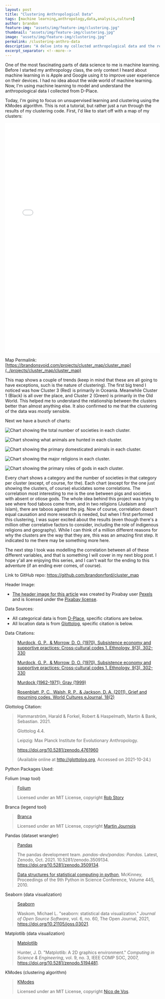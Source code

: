 ```yaml
---
layout: post
title: "Clustering Anthropological Data"
tags: [machine learning,anthropology,data,analysis,culture]
author: brandon
feature-img: "assets/img/feature-img/clustering.jpg"
thumbnail: "assets/img/feature-img/clustering.jpg"
image: "assets/img/feature-img/clustering.jpg"
permalink: /clustering-anthro-data
description: "A delve into my collected anthropological data and the results I got from clustering it."
excerpt_separator: <!--more-->
---
```


One of the most fascinating parts of data science to me is machine learning. Before I started my anthropology class, the only context I heard about machine learning in is Apple and Google using it to improve user experience on their devices. I had no idea about the wide world of machine learning. Now, I'm using machine learning to model and understand the anthropological data I collected from D-Place.

<!--more-->

Today, I'm going to focus on unsupervised learning and clustering using the KModes algorithm. This is not a tutorial, but rather just a run through the results of my clustering code. First, I'd like to start off with a map of my clusters:

<iframe style="width:100%;height:750px;border:none;" src="../projects/cluster_map/cluster_map" title="Map of the locations of data clusters."></iframe>

Map Permalink: [https://brandonsvoid.com/projects/cluster_map/cluster_map](../projects/cluster_map/cluster_map)

This map shows a couple of trends (keep in mind that these are all going to have exceptions, such is the nature of clustering). The first big trend I noticed was how Cluster 3 (Red) is primarily in Oceania. Meanwhile Cluster 1 (Black) is all over the place, and Cluster 2 (Green) is primarily in the Old World. This helped me to understand the relationship between the clusters better than almost anything else. It also confirmed to me that the clustering of the data was *mostly* sensible.

Next we have a bunch of charts:

![Chart showing the total number of societies in each cluster.](../projects/cluster_map/charts/cluster_chart.png)

![Chart showing what animals are hunted in each cluster.](../projects/cluster_map/charts/animalshunted_cluster_chart.png)

![Chart showing the primary domesticated animals in each cluster.](../projects/cluster_map/charts/domesticated_cluster_chart.png)

![Chart showing the major religions in each cluster.](../projects/cluster_map/charts/religion_cluster_chart.png)

![Chart showing the primary roles of gods in each cluster.](../projects/cluster_map/charts/roleofgods_cluster_chart.png)

Every chart shows a category and the number of societies in that category per cluster (except, of course, for the). Each chart (except for the one just showing the clusters, of course) elucidates some correlations. The correlation most interesting to me is the one between pigs and societies with absent or otiose gods. The whole idea behind this project was trying to see where food taboos come from, and in two religions (Judaism and Islam), there are taboos against the pig. Now of course, correlation doesn't equal causation and more research is needed, but when I first performed this clustering, I was super excited about the results (even though there's a million other correlative factors to consider, including the role of indigenous religions and geography). While I can think of a million different reasons for why the clusters are the way that they are, this was an amazing first step. It indicated to me there may be something more here.

The next step I took was modelling the correlation between all of these different variables, and that is something I will cover in my next blog post. I hope y'all are enjoying this series, and I can't wait for the ending to this adventure (if an ending ever comes, of course).

Link to GitHub repo: <https://github.com/brandonrford/cluster_map>

Header Image:

* [The header image for this article](https://pixabay.com/photos/maps-pages-papers-vintage-1854199/) was created by Pixabay user [Pexels](https://pixabay.com/users/pexels-2286921/) and is licensed under the [Pixabay license](https://pixabay.com/service/license/).

Data Sources:

* All categorical data is from [D-Place](https://d-place.org), specific citations are below.
* All location data is from [Glottolog](https://glottolog.org), specific citation is below.

Data Citations:

> [Murdock, G. P., & Morrow, D. O. (1970). Subsistence economy and supportive practices: Cross-cultural codes 1. Ethnology, 9(3), 302-330](https://d-place.org/parameters/SCCS6#2/14.3/151.2)
>
> [Murdock, G. P., & Morrow, D. O. (1970). Subsistence economy and supportive practices: Cross-cultural codes 1. Ethnology, 9(3), 302-330](https://d-place.org/parameters/SCCS10#2/14.3/151.2)
>
> [Murdock (1962-1971); Gray (1999)](https://d-place.org/parameters/SCCS238#2/14.3/150.1)
>
> [Rosenblatt, P. C., Walsh, R. P., & Jackson, D. A. (2011). Grief and mourning codes. World Cultures eJournal, 18(2)](https://d-place.org/parameters/SCCS2002#2/14.3/151.2)

Glottolog Citation:

> Hammarström, Harald & Forkel, Robert & Haspelmath, Martin & Bank, Sebastian. 2021.
>
> Glottolog 4.4.
>
> Leipzig: Max Planck Institute for Evolutionary Anthropology.
>
> <https://doi.org/10.5281/zenodo.4761960>
>
> (Available online at <http://glottolog.org>, Accessed on 2021-10-24.)

Python Packages Used:

Folium (map tool)

> [Folium](https://python-visualization.github.io/folium/)
>
> Licensed under an MIT License, copyright [Rob Story](https://github.com/wrobstory)

Branca (legend tool)

> [Branca](https://github.com/python-visualization/branca)
>
> Licensed under an MIT License, copyright [Martin Journois](https://github.com/BibMartin)

Pandas (dataset wrangler)

> [Pandas](https://pandas.pydata.org)
>
> The pandas development team. *pandas-dev/pandas: Pandas*. Latest, Zenodo, Oct. 2021. 10.5281/zenodo.3509134. <https://doi.org/10.5281/zenodo.3509134>.
>
> [Data structures for statistical computing in python](https://conference.scipy.org/proceedings/scipy2010/pdfs/mckinney.pdf), McKinney, Proceedings of the 9th Python in Science Conference, Volume 445, 2010.

Seaborn (data visualization)

> [Seaborn](https://seaborn.pydata.org/index.html)
>
>Waskom, Michael L. "seaborn: statistical data visualization." *Journal of Open Source Software*, vol. 6, no. 60, The Open Journal, 2021, <https://doi.org/10.21105/joss.03021>.

Matplotlib (data visualization)

> [Matplotlib](https://matplotlib.org/stable/index.html)
>
>Hunter, J. D. "Matplotlib: A 2D graphics environment." *Computing in Science \& Engineering*, vol. 9, no. 3, IEEE COMP SOC, 2007, <https://doi.org/10.5281/zenodo.5194481>.

KModes (clustering algorithm)

> [KModes](https://github.com/nicodv/kmodes)
>
> Licensed under an MIT License, copyright [Nico de Vos](https://github.com/nicodv).
